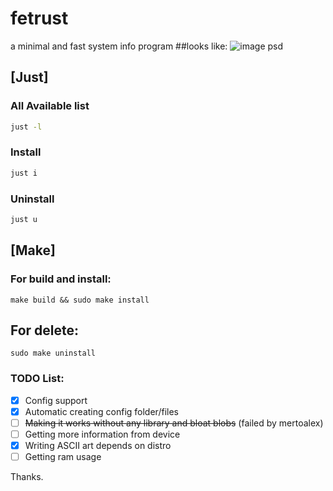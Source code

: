 # fetrust
a minimal and fast system info program
##looks like:
![image psd](https://github.com/19atlas/fetrust/assets/67108558/64340c6b-c2df-4839-bbed-bbf109a55ae7)

## [Just]
### All Available list
```sh
just -l
```

### Install
```sh
just i
```

### Uninstall
```sh
just u
```

## [Make]
### For build and install: 
```
make build && sudo make install
```
## For delete:
```
sudo make uninstall
```


### TODO List:
- [X] Config support
- [X] Automatic creating config folder/files
- [ ] ~~Making it works without any library and bloat blobs~~ (failed by mertoalex) 
- [ ] Getting more information from device
- [X] Writing ASCII art depends on distro
- [ ] Getting ram usage
<!-- "- [X] Support" wth is that, bruh creyde.sh -->


Thanks.
